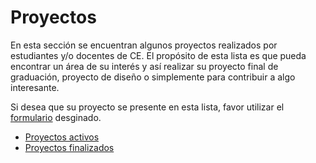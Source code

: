 # Proyectos

En esta sección se encuentran algunos proyectos realizados por estudiantes y/o docentes de CE. El propósito de esta lista es que pueda encontrar un área de su interés y así realizar su proyecto final de graduación, proyecto de diseño o simplemente para contribuir a algo interesante.

Si desea que su proyecto se presente en esta lista, favor utilizar el [formulario](https://forms.gle/xHzHPKD4MvzqAp5z8) desginado.

- [Proyectos activos](proyectos_activos.md)
- [Proyectos finalizados](proyectos_finalizados.md)

